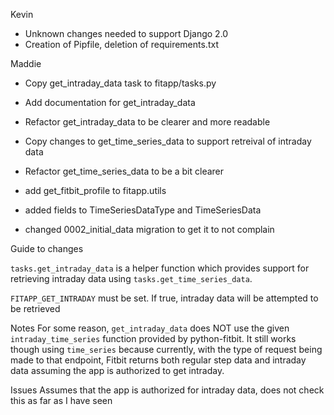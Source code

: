 Kevin
- Unknown changes needed to support Django 2.0
- Creation of Pipfile, deletion of requirements.txt

Maddie
- Copy get_intraday_data task to fitapp/tasks.py
- Add documentation for get_intraday_data
- Refactor get_intraday_data to be clearer and more readable

- Copy changes to get_time_series_data to support retreival of intraday data
- Refactor get_time_series_data to be a bit clearer
- add get_fitbit_profile to fitapp.utils

- added fields to TimeSeriesDataType and TimeSeriesData
- changed 0002_initial_data migration to get it to not complain


Guide to changes

`tasks.get_intraday_data` is a helper function which provides support for retrieving intraday data
using `tasks.get_time_series_data`.


`FITAPP_GET_INTRADAY` must be set. If true, intraday data will be attempted to be retrieved


Notes
For some reason, `get_intraday_data` does NOT use the given `intraday_time_series` function provided by
python-fitbit. It still works though using `time_series` because currently, with the type of request being made to that endpoint,
Fitbit returns both regular step data and intraday data assuming the app is authorized to get intraday.

Issues
Assumes that the app is authorized for intraday data, does not check this as far as I have seen